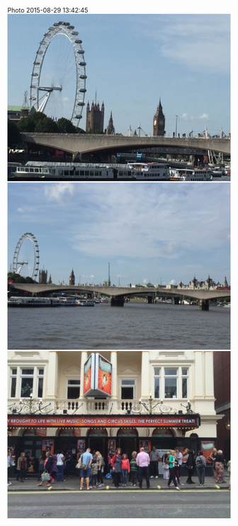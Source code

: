 <!--
title: Photo 2015-08-29 13:42:45
date: Sat Aug 29 2015 14:42:45 GMT+0100 (British Summer Time)
tags: en,route,hetty,feathers,musical
-->
Photo 2015-08-29 13:42:45
![](127862076112-0.jpg)
![](127862076112-1.jpg)
![](127862076112-2.jpg)
